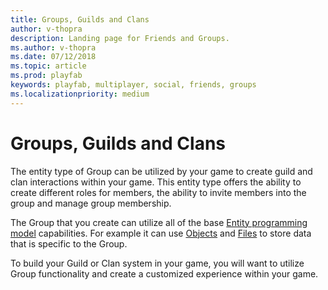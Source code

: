 ```yaml
---
title: Groups, Guilds and Clans
author: v-thopra
description: Landing page for Friends and Groups.
ms.author: v-thopra
ms.date: 07/12/2018
ms.topic: article
ms.prod: playfab
keywords: playfab, multiplayer, social, friends, groups
ms.localizationpriority: medium
---
```


# Groups, Guilds and Clans

The entity type of Group can be utilized by your game to create guild and clan interactions within your game.   This entity type offers the ability to create different roles for members, the ability to invite members into the group and manage group membership.

The Group that you create can utilize all of the base [Entity programming model](../../data/entities/index.md) capabilities.  For example it can use [Objects](../../data/playerdata/entity-objects.md) and [Files](../../data/playerdata/entity-files.md) to store data that is specific to the Group.

To build your Guild or Clan system in your game, you will want to utilize Group functionality and create a customized experience within your game.
